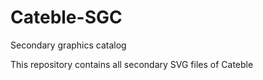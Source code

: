 # Cateble-SGC
Secondary graphics catalog

This repository contains all secondary SVG files of Cateble
